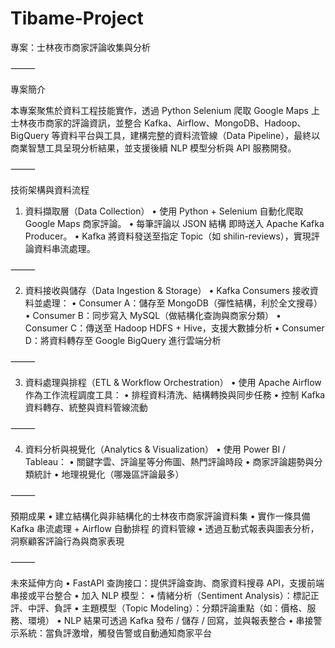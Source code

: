 # Tibame-Project 

專案：士林夜市商家評論收集與分析

⸻

專案簡介

本專案聚焦於資料工程技能實作，透過 Python Selenium 爬取 Google Maps 上士林夜市商家的評論資訊，並整合 Kafka、Airflow、MongoDB、Hadoop、BigQuery 等資料平台與工具，建構完整的資料流管線（Data Pipeline），最終以商業智慧工具呈現分析結果，並支援後續 NLP 模型分析與 API 服務開發。

⸻

技術架構與資料流程

1. 資料擷取層（Data Collection）
	•	使用 Python + Selenium 自動化爬取 Google Maps 商家評論。
	•	每筆評論以 JSON 結構 即時送入 Apache Kafka Producer。
	•	Kafka 將資料發送至指定 Topic（如 shilin-reviews），實現評論資料串流處理。

⸻

2. 資料接收與儲存（Data Ingestion & Storage）
	•	Kafka Consumers 接收資料並處理：
	•	Consumer A：儲存至 MongoDB（彈性結構，利於全文搜尋）
	•	Consumer B：同步寫入 MySQL（做結構化查詢與商家分類）
	•	Consumer C：傳送至 Hadoop HDFS + Hive，支援大數據分析
	•	Consumer D：將資料轉存至 Google BigQuery 進行雲端分析

⸻

3. 資料處理與排程（ETL & Workflow Orchestration）
	•	使用 Apache Airflow 作為工作流程調度工具：
	•	排程資料清洗、結構轉換與同步任務
	•	控制 Kafka 資料轉存、統整與資料管線流動

⸻

4. 資料分析與視覺化（Analytics & Visualization）
	•	使用 Power BI / Tableau：
	•	關鍵字雲、評論星等分佈圖、熱門評論時段
	•	商家評論趨勢與分類統計
	•	地理視覺化（哪幾區評論最多）

⸻

預期成果
	•	建立結構化與非結構化的士林夜市商家評論資料集
	•	實作一條具備 Kafka 串流處理 + Airflow 自動排程 的資料管線
	•	透過互動式報表與圖表分析，洞察顧客評論行為與商家表現

⸻

未來延伸方向
	•	FastAPI 查詢接口：提供評論查詢、商家資料搜尋 API，支援前端串接或平台整合
	•	加入 NLP 模型：
	•	情緒分析（Sentiment Analysis）：標記正評、中評、負評
	•	主題模型（Topic Modeling）：分類評論重點（如：價格、服務、環境）
	•	NLP 結果可透過 Kafka 發布 / 儲存 / 回寫，並與報表整合
	•	串接警示系統：當負評激增，觸發告警或自動通知商家平台
